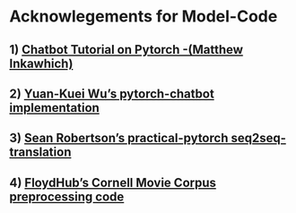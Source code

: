 
# Acknowlegements for Model-Code
## 1) [Chatbot Tutorial on Pytorch -(Matthew Inkawhich)](https://github.com/MatthewInkawhich)
## 2) [Yuan-Kuei Wu’s pytorch-chatbot implementation](https://github.com/ywk991112/pytorch-chatbot)
## 3) [Sean Robertson’s practical-pytorch seq2seq-translation](https://github.com/spro/practical-pytorch/tree/master/seq2seq-translation)
## 4) [FloydHub’s Cornell Movie Corpus preprocessing code](https://github.com/floydhub/textutil-preprocess-cornell-movie-corpus)
